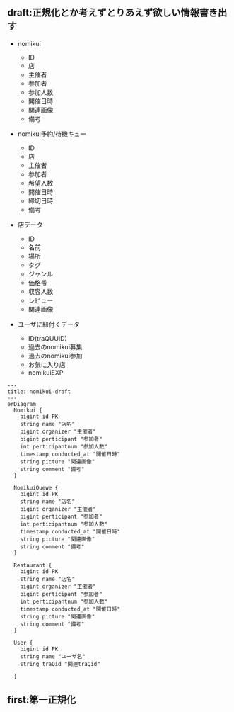## draft:正規化とか考えずとりあえず欲しい情報書き出す

- nomikui
    - ID
    - 店
    - 主催者
    - 参加者
    - 参加人数
    - 開催日時
    - 関連画像
    - 備考

- nomikui予約/待機キュー
    - ID
    - 店
    - 主催者
    - 参加者
    - 希望人数
    - 開催日時
    - 締切日時
    - 備考

- 店データ
    - ID
    - 名前
    - 場所
    - タグ
    - ジャンル
    - 価格帯
    - 収容人数
    - レビュー
    - 関連画像

- ユーザに紐付くデータ
    - ID(traQUUID)
    - 過去のnomikui募集
    - 過去のnomikui参加
    - お気に入り店
    - nomikuiEXP

<!-- draft状態 -->

```mermaid
---
title: nomikui-draft
---
erDiagram
  Nomikui {
    bigint id PK
    string name "店名"
    bigint organizer "主催者"
    bigint perticipant "参加者"
    int perticipantnum "参加人数"
    timestamp conducted_at "開催日時"
    string picture "関連画像"
    string comment "備考"
  }

  NomikuiQuewe {
    bigint id PK
    string name "店名"
    bigint organizer "主催者"
    bigint perticipant "参加者"
    int perticipantnum "参加人数"
    timestamp conducted_at "開催日時"
    string picture "関連画像"
    string comment "備考"
  }

  Restaurant {
    bigint id PK
    string name "店名"
    bigint organizer "主催者"
    bigint perticipant "参加者"
    int perticipantnum "参加人数"
    timestamp conducted_at "開催日時"
    string picture "関連画像"
    string comment "備考"
  }

  User {
    bigint id PK
    string name "ユーザ名"
    string traQid "関連traQid"
  
  }
```
## first:第一正規化


